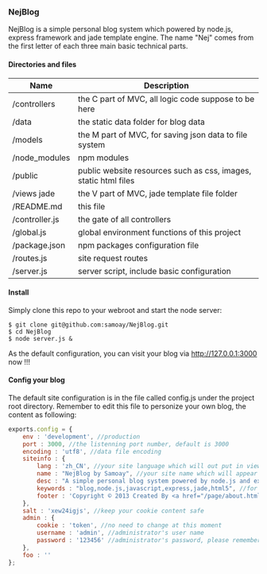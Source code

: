 ### NejBlog

NejBlog is a simple personal blog system which powered by node.js, express framework and jade template engine. The name "Nej" comes from the first letter of each three main basic technical parts.

#### Directories and files

| Name           | Description                                                                    |
|------------    | ------------------------------------------------------------------------------ | 
| /controllers   | the C part of MVC, all logic code suppose to be here                           |
| /data          | the static data folder for blog data                                           |
| /models        | the M part of MVC, for saving json data to file system                         |
| /node_modules  | npm modules                                                                    |
| /public        | public website resources such as css, images, static html files                |
| /views jade    | the V part of MVC, jade template file folder                                   |
| /README.md     | this file                                                                      |
| /controller.js | the gate of all controllers                                                    |
| /global.js     | global environment functions of this project                                   |
| /package.json  | npm packages configuration file                                                |
| /routes.js     | site request routes                                                            |
| /server.js     | server script, include basic configuration                                     |

#### Install

Simply clone this repo to your webroot and start the node server:

    $ git clone git@github.com:samoay/NejBlog.git
    $ cd NejBlog
    $ node server.js &

As the default configuration, you can visit your blog via http://127.0.0.1:3000 now !!! 
    
#### Config your blog

The default site configuration is in the file called config.js under the project root directory. Remember to edit this file to personize your own blog, the content as following:

```javascript
exports.config = {
	env : 'development', //production
	port : 3000, //the listenning port number, default is 3000
	encoding : 'utf8', //data file encoding
	siteinfo : {
		lang : 'zh_CN', //your site language which will out put in views/layout.jade
		name : "NejBlog by Samoay", //your site name which will appear at the header section on the top of your site
		desc : "A simple personal blog system powered by node.js and express framework", //your simple site description which will apper under your site name as a sub-title
		keywords : "blog,node.js,javascript,express,jade,html5", //for your site meta keywords
		footer : 'Copyright © 2013 Created By <a href="/page/about.html">Samoay</a>, Theme Inspired By <a href="http://jser.me/">jser.me</a>', //appears at the bottom of your site
	},
	salt : 'xew24igjs', //keep your cookie content safe
	admin : {
		cookie : 'token', //no need to change at this moment
		username : 'admin', //administrator's user name
		password : '123456' //administrator's password, please remember to change this password!!!
	},
	foo : ''
};
```

